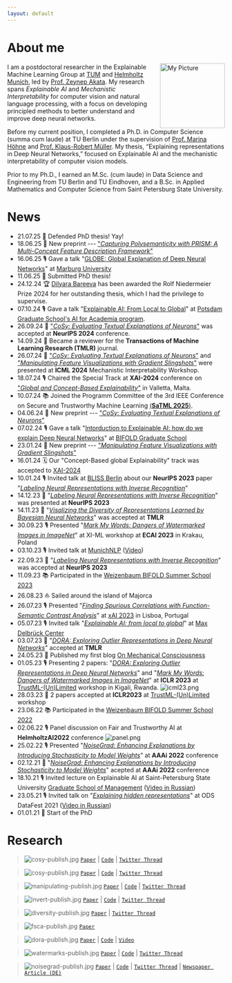 ```yaml
---
layout: default
---
```


# About me

<img src="https://github.com/lapalap/lapalap.github.io/blob/master/_data/images/myphoto.png?raw=true" alt="My Picture" style="float: right; margin-left: 5px; width: 150px;">


I am a postdoctoral researcher in the Explainable Machine Learning Group at <a href="https://www.tum.de/">TUM</a> and <a href="https://www.helmholtz-munich.de/">Helmholtz Munich</a>, led by <a href="https://scholar.google.com/citations?user=jQl9RtkAAAAJ&hl=en">Prof. Zeynep Akata</a>. My research spans <em>Explainable AI</em> and <em>Mechanistic Interpretability</em> for computer vision and natural language processing, with a focus on developing principled methods to better understand and improve deep neural networks.

Before my current position, I completed a Ph.D. in Computer Science (summa cum laude) at TU Berlin under the supervision of <a href="https://scholar.google.de/citations?user=YwdAiikAAAAJ&hl=en">Prof. Marina Höhne</a> and <a href="https://scholar.google.com/citations?user=jplQac8AAAAJ&hl=en">Prof. Klaus-Robert Müller</a>. My thesis, “Explaining representations in Deep Neural Networks,” focused on Explainable AI and the mechanistic interpretability of computer vision models.

Prior to my Ph.D., I earned an M.Sc. (cum laude) in Data Science and Engineering from TU Berlin and TU Eindhoven, and a B.Sc. in Applied Mathematics and Computer Science from Saint Petersburg State University.

# News
*   21.07.25 🎉 Defended PhD thesis! Yay!
*   18.06.25 📄 New preprint --- ["<ins>*Capturing Polysemanticity with PRISM: A Multi-Concept Feature Description Framework*</ins>"](https://arxiv.org/abs/2506.15538)
*   16.06.25 🎙️ Gave a talk "<ins>GLOBE: Global Explanation of Deep Neural Networks</ins>" at [Marburg University](https://xai-lab.net/)
*   11.06.25 🎉 Submitted PhD thesis!
*   24.12.24 🏆 [Dilyara Bareeva](https://www.linkedin.com/posts/dilyarabareeva_deeply-honored-to-receive-the-%F0%9D%97%A5%F0%9D%97%BC%F0%9D%97%B9%F0%9D%97%B3-activity-7276927469964722176-NF5N?utm_source=share&utm_medium=member_desktop) has been awarded the Rolf Niedermeier Prize 2024 for her outstanding thesis, which I had the privilege to supervise.
*   07.10.24 🎙️ Gave a talk "<ins>Explainable AI: From Local to Global</ins>" at [Potsdam Graduate School's AI for Academia program](https://www.uni-potsdam.de/en/pogs/train/data-science-ai).
*   26.09.24 📄 ["<ins>*CoSy: Evaluating Textual Explanations of Neurons*</ins>"](https://arxiv.org/abs/2405.20331) was accepted at **NeurIPS 2024** conference.
*   14.09.24 📩 Became a reviewer for the **Transactions of Machine Learning Research (TMLR)** journal.  
*   26.07.24 📄 ["<ins>*CoSy: Evaluating Textual Explanations of Neurons*</ins>"](https://arxiv.org/abs/2405.20331) and ["<ins>*Manipulating Feature Visualizations with Gradient Slingshots*</ins>"](https://arxiv.org/abs/2401.06122) were presented at **ICML 2024** Mechanistic Interpretability Workshop.
*   18.07.24 🎙️ Chaired the Special Track at **XAI-2024** conference on ["<ins>*Global and Concept-Based Explainability*</ins>"](https://xaiworldconference.com/2024/concept-based-global-explainability/) in Valletta, Malta.
*   10.07.24 📚 Joined the Programm Committee of the 3rd IEEE Conference on Secure and Trustworthy Machine Learning [(**SaTML 2025**)](https://satml.org/).
*   04.06.24 📄 New preprint --- ["<ins>*CoSy: Evaluating Textual Explanations of Neurons*</ins>"](https://arxiv.org/abs/2405.20331)
*   07.02.24 🎙️ Gave a talk "<ins>Intorduction to Explainable AI: how do we explain Deep Neural Networks</ins>" at [BIFOLD Graduate School](https://www.bifold.berlin/education/graduate-school)
*   23.01.24 📄 New preprint --- ["<ins>*Manipulating Feature Visualizations with Gradient Slingshots*</ins>"](https://arxiv.org/abs/2401.06122)
*   16.01.24 🗓️ Our "Concept-Based global Explainability" track was accepted to [XAI-2024](https://xaiworldconference.com/2024/)
*   10.01.24 🎙️ Invited talk at [BLISS Berlin](https://www.linkedin.com/company/bliss-berlin/?originalSubdomain=de) about our **NeurIPS 2023** paper "<ins>*Labeling Neural Representations with Inverse Recognition*</ins>"
*   14.12.23 📄 "<ins>*Labeling Neural Representations with Inverse Recognition*</ins>" was presented at **NeurIPS 2023**
*   14.11.23 📄 "<ins>*Visalizing the Diversity of Representations Learned by Bayesian Neural Networks*</ins>" was accepted at **TMLR**
*   30.09.23 🎙️ Presented "<ins>*Mark My Words: Dangers of Watermarked Images in ImageNet*</ins>" at XI-ML workshop at **ECAI 2023** in Krakau, Poland
*   03.10.23 🎙️ Invited talk at [MunichNLP](https://munich-nlp.github.io) ([Video](https://youtu.be/EXNsx5k-hI4))
*   22.09.23 📄 "<ins>*Labeling Neural Representations with Inverse Recognition*</ins>" was accepted at **NeurIPS 2023**
*   11.09.23 📚 Participated in the [Weizenbaum BIFOLD Summer School 2023](https://www.bifold.berlin/education/summerschool)
*   26.08.23 ⛵️ Sailed around the island of Majorca
*   26.07.23 🎙️ Presented "<ins>*Finding Spurious Correlations with Function-Semantic Contrast Analysis*</ins>" at [xAI 2023](https://xaiworldconference.com/2023/) in Lisboa, Portugal
*   05.07.23 🎙️ Invited talk "<ins>*Explainable AI: from local to global*</ins>" at [Max Delbrück Center](https://www.mdc-berlin.de/en)
*   03.07.23 📄 "<ins>*DORA: Exploring Outlier Representations in Deep Neural Networks*</ins>" accepted at **TMLR**
*   24.05.23 📝 Published my first blog [On Mechanical Consciousness](https://kirillbykov.substack.com/p/on-mechanical-consciousness)
*   01.05.23 🎙️ Presenting 2 papers: "<ins>*DORA: Exploring Outlier Representations in Deep Neural Networks*</ins>" and "<ins>*Mark My Words: Dangers of Watermarked Images in ImageNet*</ins>" at **ICLR 2023** at [TrustML-(Un)Limited](https://sites.google.com/view/trustml-unlimited/home?pli=1) workshop in Kigali, Rwanda.
![icml23.png](https://github.com/lapalap/lapalap.github.io/blob/master/_data/images/icml23.png?raw=true)
*   28.03.23 📄 2 papers accepted at **ICLR2023** at [TrustML-(Un)Limited](https://sites.google.com/view/trustml-unlimited/home?pli=1) workshop
*   23.06.22 📚 Participated in the [Weizenbaum BIFOLD Summer School 2022](https://www.bifold.berlin/education/graduate-school/bifold-summer-school-2022)
*   02.06.22 🎙️ Panel discussion on Fair and Trustworthy AI at **HelmholtzAI2022** conference
![panel.png](https://github.com/lapalap/lapalap.github.io/blob/master/_data/images/panel.png?raw=true)
*   25.02.22 🎙️ Presented "<ins>*NoiseGrad: Enhancing Explanations by Introducing Stochasticity to Model Weights*</ins>" at **AAAi 2022** conference
*   02.12.21 📄 "<ins>*NoiseGrad: Enhancing Explanations by Introducing Stochasticity to Model Weights*</ins>" acepted at **AAAi 2022** conference
*   18.10.21 🎙️ Invited lecture on Explainable AI at Saint-Petersburg State University [Graduate School of Management](https://gsom.spbu.ru/en/) ([Video in Russian](https://youtu.be/Mi4PZgzcbUE))
*   23.05.21 🎙️ Invited talk on "<ins>*Explaining hidden representations*</ins>" at ODS DataFest 2021 ([Video in Russian](https://youtu.be/ounFVE-kxGs?si=BkpPBDRjy3UrXukE))
*   01.01.21 🐣 Start of the PhD

# Research
> ![cosy-publish.jpg](https://github.com/lapalap/lapalap.github.io/blob/master/_data/papers/prism-publish.jpg?raw=true)
 [`Paper`](https://arxiv.org/abs/2506.15538) | [`Code`](https://github.com/lkopf/prism) | [`Twitter Thread`](https://x.com/lkopf_ml/status/1935716619868688735?s=46&t=_l2dvmNwfXVT_BhNkrvo2w)

> ![cosy-publish.jpg](https://github.com/lapalap/lapalap.github.io/blob/master/_data/papers/cosy-publish.jpg?raw=true)
 [`Paper`](https://arxiv.org/abs/2405.20331) | [`Code`](https://github.com/lkopf/cosy) | [`Twitter Thread`](https://x.com/kirill_bykov/status/1797981371597803851?s=46&t=_l2dvmNwfXVT_BhNkrvo2w)

> ![manipulating-publish.jpg](https://github.com/lapalap/lapalap.github.io/blob/master/_data/papers/manipulating-publish.jpg?raw=true)
 [`Paper`](https://arxiv.org/abs/2401.06122) | [`Code`](https://github.com/dilyabareeva/grad-slingshot) | [`Twitter Thread`](https://x.com/di_lya/status/1749553403313672451?s=46&t=_l2dvmNwfXVT_BhNkrvo2w)

> ![invert-publish.jpg](https://github.com/lapalap/lapalap.github.io/blob/master/_data/papers/invert-publish.jpg?raw=true)
 [`Paper`](https://arxiv.org/abs/2311.13594) | [`Code`](https://github.com/lapalap/invert) | [`Twitter Thread`](https://twitter.com/kirill_bykov/status/1729870541908213974?s=61&t=ZALQDltsjZ8dQ6Bq68-aMw)

> ![diversity-publish.jpg](https://github.com/lapalap/lapalap.github.io/blob/master/_data/papers/diversity-publish.jpg?raw=true)
 [`Paper`](https://arxiv.org/abs/2201.10859) | [`Twitter Thread`](https://x.com/dgrinwald93/status/1724429291222360320?s=46&t=_l2dvmNwfXVT_BhNkrvo2w)

> ![fsca-publish.jpg](https://github.com/lapalap/lapalap.github.io/blob/master/_data/papers/fsca-publish.jpg?raw=true)
 [`Paper`](https://link.springer.com/chapter/10.1007/978-3-031-44067-0_28)

> ![dora-publish.jpg](https://github.com/lapalap/lapalap.github.io/blob/master/_data/papers/dora-publish.jpg?raw=true)
 [`Paper`](https://arxiv.org/abs/2206.04530) | [`Code`](https://github.com/lapalap/dora) | [`Video`](https://youtu.be/k2tgN7YsjN8?si=KqoPsWaCvcfxMh3A) 

> ![watermarks-publish.jpg](https://github.com/lapalap/lapalap.github.io/blob/master/_data/papers/watermarks-publish.jpg?raw=true)
 [`Paper`](https://arxiv.org/abs/2303.05498) | [`Code`](https://github.com/lapalap/mark-my-words) | [`Twitter Thread`](https://x.com/kirill_bykov/status/1711320377740210272?s=46&t=_l2dvmNwfXVT_BhNkrvo2w)

> ![noisegrad-publish.jpg](https://github.com/lapalap/lapalap.github.io/blob/master/_data/papers/noisegrad-publish.jpg?raw=true)
 [`Paper`](https://ojs.aaai.org/index.php/AAAI/article/view/20561) | [`Code`](https://github.com/understandable-machine-intelligence-lab/NoiseGrad) | [`Twitter Thread`](https://x.com/anna_hedstroem/status/1406922210279886849?s=46&t=_l2dvmNwfXVT_BhNkrvo2w) | [`Newspaper Article (DE)`](https://archiv.pressestelle.tu-berlin.de/tui/22feb/#6)


<!-- Google tag (gtag.js) -->
<script async src="https://www.googletagmanager.com/gtag/js?id=G-FTLYMY1SPL"></script>
<script>
  window.dataLayer = window.dataLayer || [];
  function gtag(){dataLayer.push(arguments);}
  gtag('js', new Date());

  gtag('config', 'G-FTLYMY1SPL');
</script>
